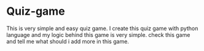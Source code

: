 # Quiz-game
This is very simple and easy quiz game. I create this quiz game with python language and my logic behind this game is very simple. check this game and tell me what should i add more in this game.
